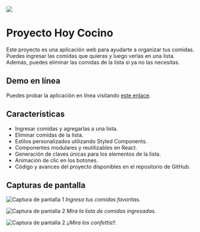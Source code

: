 <img src="https://media.licdn.com/dms/image/D4D16AQH25-XOqtNqdw/profile-displaybackgroundimage-shrink_350_1400/0/1674605075018?e=1682553600&v=beta&t=TNnw0RWEzWxbOiMtQRaWr1W8Z4XI15oyyJBzzCIGgzc"/>


# Proyecto Hoy Cocino

Este proyecto es una aplicación web para ayudarte a organizar tus comidas. Puedes ingresar las comidas que quieras y luego verlas en una lista. Además, puedes eliminar las comidas de la lista si ya no las necesitas.

## Demo en línea

Puedes probar la aplicación en línea visitando [este enlace](https://hoy-cocino.netlify.app/).

## Características

- Ingresar comidas y agregarlas a una lista.
- Eliminar comidas de la lista.
- Estilos personalizados utilizando Styled Components.
- Componentes modulares y reutilizables en React.
- Generación de claves únicas para los elementos de la lista.
- Animación de clic en los botones.
- Código y avances del proyecto disponibles en el repositorio de GitHub.

## Capturas de pantalla

![Captura de pantalla 1](https://ibb.co/tq1L1CY)
_Ingresa tus comidas favoritas._

![Captura de pantalla 2](https://ibb.co/2MXSVp4)
_Mira la lista de comidas ingresadas._

![Captura de pantalla 2](https://ibb.co/19QvSTT)
_¡¡Mira los confettis!!._
